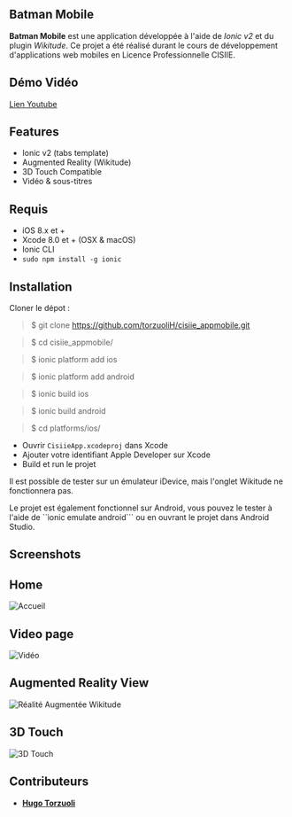 ## Batman Mobile

**Batman Mobile** est une application développée à l'aide de *Ionic v2* et du plugin *Wikitude*.
Ce projet a été réalisé durant le cours de développement d'applications web mobiles en Licence Professionnelle CISIIE.

## Démo Vidéo
[Lien Youtube](https://www.youtube.com/watch?v=-WRip_Jx18M%29)

## Features
- Ionic v2 (tabs template)
- Augmented Reality (Wikitude)
- 3D Touch Compatible
- Vidéo & sous-titres


## Requis

 - iOS 8.x et +
 - Xcode 8.0 et + (OSX & macOS)
 - Ionic CLI 
 - ```sudo npm install -g ionic```

## Installation

Cloner le dépot :
> $ git clone https://github.com/torzuoliH/cisiie_appmobile.git

> $ cd cisiie_appmobile/

> $ ionic platform add ios

> $ ionic platform add android

> $ ionic build ios

> $ ionic build android

> $ cd platforms/ios/

- Ouvrir ```CisiieApp.xcodeproj``` dans Xcode
- Ajouter votre identifiant Apple Developer sur Xcode
- Build et run le projet

Il est possible de tester sur un émulateur iDevice, mais l'onglet Wikitude ne fonctionnera pas.

Le projet est également fonctionnel sur Android, vous pouvez le tester à l'aide de ``ìonic emulate android``` ou en ouvrant le projet dans Android Studio.

## Screenshots

## Home ##
 ![Accueil](http://i.imgur.com/RTtLtqq.jpg)
 ## Video page ##
 ![Vidéo](http://i.imgur.com/gLehqD0.jpg)
 ## Augmented Reality View ##
 ![Réalité Augmentée Wikitude](http://i.imgur.com/yqq2I8K.jpg)
 ## 3D Touch ##
 ![3D Touch](http://i.imgur.com/PhHbGWX.jpg)

## Contributeurs
* [**Hugo Torzuoli**](https://github.com/torzuoliH)

